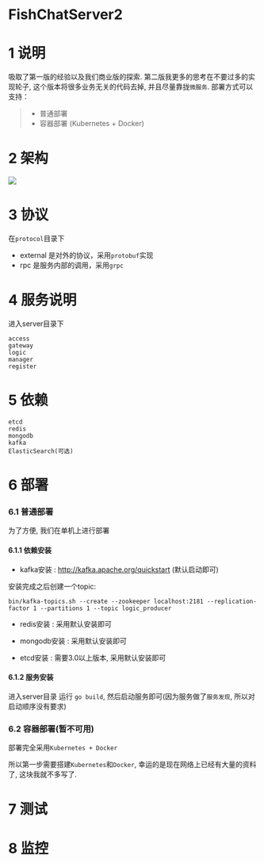 # FishChatServer2

1 说明
======
吸取了第一版的经验以及我们商业版的探索. 第二版我更多的思考在不要过多的实现轮子, 这个版本将很多业务无关的代码去掉, 并且尽量靠拢`微服务`.
部署方式可以支持：
> * 普通部署
> * 容器部署 (Kubernetes + Docker)


2 架构
======

![](./doc/architecture.png)


3 协议
======
在`protocol`目录下

* external 是对外的协议，采用`protobuf`实现
* rpc 是服务内部的调用，采用`grpc`


4 服务说明
======
进入server目录下

```shell
access
gateway
logic
manager
register
```

5 依赖
======
```shell
etcd
redis
mongodb
kafka
ElasticSearch(可选)
```


6 部署
======

### 6.1 普通部署

为了方便, 我们在单机上进行部署

#### 6.1.1 依赖安装

* kafka安装 : http://kafka.apache.org/quickstart (默认启动即可)

安装完成之后创建一个topic:

```shell
bin/kafka-topics.sh --create --zookeeper localhost:2181 --replication-factor 1 --partitions 1 --topic logic_producer
```

* redis安装 : 采用默认安装即可

* mongodb安装 : 采用默认安装即可

* etcd安装 : 需要3.0以上版本, 采用默认安装即可

#### 6.1.2 服务安装
进入server目录 运行 `go build`, 然后启动服务即可(因为服务做了`服务发现`, 所以对启动顺序没有要求)



### 6.2 容器部署(暂不可用)

部署完全采用`Kubernetes + Docker`

所以第一步需要搭建`Kubernetes`和`Docker`, 幸运的是现在网络上已经有大量的资料了, 这块我就不多写了.

7 测试
======


8 监控
======